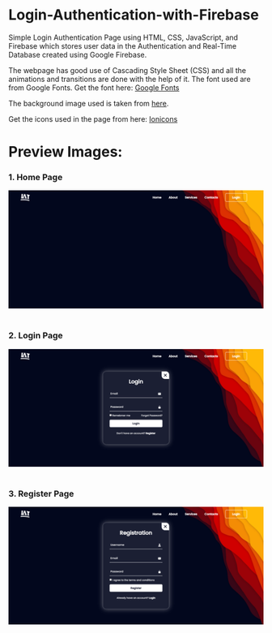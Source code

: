 # Login-Authentication-with-Firebase

Simple Login Authentication Page using HTML, CSS, JavaScript, and Firebase which stores user data in the Authentication and Real-Time Database created using Google Firebase.

The webpage has good use of Cascading Style Sheet (CSS) and all the animations and transitions are done with the help of it. The font used are from Google Fonts.
Get the font here:
<a href="https://fonts.google.com/">Google Fonts</a>

The background image used is taken from <a href="https://wall.alphacoders.com/big.php?i=1239346">here</a>.

Get the icons used in the page from here:
<a href="https://ionic.io/ionicons">Ionicons</a>

# Preview Images:

<h3>1. Home Page</h3>
<img src="https://github.com/LIGHTNING86/Login-Authentication-with-Firebase/blob/main/assets/home_page.png"/>
<br><br>
<h3> 2. Login Page</h3>
<img src="https://github.com/LIGHTNING86/Login-Authentication-with-Firebase/blob/main/assets/login_page.png"/>
<br><br>
<h3> 3. Register Page</h3>
<img src="https://github.com/LIGHTNING86/Login-Authentication-with-Firebase/blob/main/assets/register_page.png"/>
